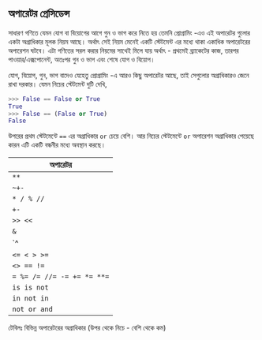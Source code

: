 ## অপারেটর প্রেসিডেন্স  

সাধারণ গণিতে যেমন যোগ বা বিয়োগের আগে গুন ও ভাগ করে নিতে হয় তেমনি প্রোগ্রামিং -এও এই অপারেটর গুলোর একটা অগ্রাধিকার মূলক নিয়ম আছে। অর্থাৎ সেই নিয়ম মেনেই একটি স্টেটমেন্ট এর মধ্যে থাকা একাধিক অপারেটরের অপারেশন ঘটবে। এটা গণিতের সরল করার নিয়মের সাথেই মিলে যায় অর্থাৎ - প্রথমেই ব্র্যাকেটের কাজ, তারপর পাওয়ার/এক্সপোনেন্ট, অতঃপর গুন ও ভাগ এবং শেষে যোগ ও বিয়োগ।   

যোগ, বিয়োগ, গুন, ভাগ বাদেও যেহেতু প্রোগ্রামিং -এ আরও কিছু অপারেটর আছে, তাই সেগুলোর অগ্রাধিকারও জেনে রাখা দরকার। যেমন নিচের স্টেটমেন্ট দুটি দেখি, 

```python
>>> False == False or True
True
>>> False == (False or True)
False
```

উপরের প্রথম স্টেটমেন্টে `==` এর অগ্রাধিকার `or` চেয়ে বেশি। আর নিচের স্টেটমেন্টে `or` অপারেশন অগ্রাধিকার পেয়েছে কারন এটি একটি বন্ধনীর মধ্যে অবস্থান করছে। 

| অপারেটর        		|
|-------------------|
|`**`					   |
|`~+-`                |
|`* / % //`           |
|`+-`	                |
|`>> <<`             |
|`&`                 |
|`^|`                |
|`<= < > >=`         |
|`<> == !=`          |
|`= %= /= //= -= += *= **=` |
|`is is not` |
|`in not in` |
|`not or and` |

টেবিলঃ বিভিন্ন অপারেটরের অগ্রাধিকার (উপর থেকে নিচে - বেশি থেকে কম) 
